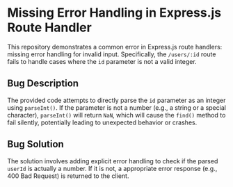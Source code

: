 # Missing Error Handling in Express.js Route Handler

This repository demonstrates a common error in Express.js route handlers: missing error handling for invalid input.  Specifically, the `/users/:id` route fails to handle cases where the `id` parameter is not a valid integer.

## Bug Description
The provided code attempts to directly parse the `id` parameter as an integer using `parseInt()`. If the parameter is not a number (e.g., a string or a special character), `parseInt()` will return `NaN`, which will cause the `find()` method to fail silently, potentially leading to unexpected behavior or crashes.

## Bug Solution
The solution involves adding explicit error handling to check if the parsed `userId` is actually a number. If it is not, a appropriate error response (e.g., 400 Bad Request) is returned to the client.